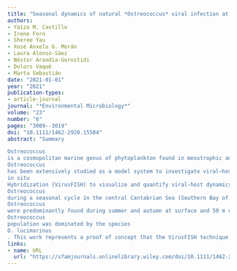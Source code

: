 ```yaml
---
title: "Seasonal dynamics of natural *Ostreococcus* viral infection at the single cell level using VirusFISH"
authors:
- Yaiza M. Castillo
- Irene Forn
- Sheree Yau
- Xosé Anxelu G. Morán
- Laura Alonso-Sáez
- Néstor Arandia-Gorostidi
- Dolors Vaqué
- Marta Sebastián
date: "2021-01-01"
year: "2021"
publication-types:
- article-journal
journal: "*Environmental Microbiology*"
volume: "23"
number: "6"
pages: "3009--3019"
doi: "10.1111/1462-2920.15504"
abstract: "Summary

Ostreococcus
is a cosmopolitan marine genus of phytoplankton found in mesotrophic and oligotrophic waters, and the smallest free-living eukaryotes known to date, with a cell diameter close to 1 μm.
Ostreococcus
has been extensively studied as a model system to investigate viral–host dynamics in culture, yet the impact of viruses in naturally occurring populations is largely unknown. Here, we used Virus Fluorescence
in situ
Hybridization (VirusFISH) to visualize and quantify viral-host dynamics in natural populations of
Ostreococcus
during a seasonal cycle in the central Cantabrian Sea (Southern Bay of Biscay).
Ostreococcus
were predominantly found during summer and autumn at surface and 50 m depth, in coastal, mid-shelf and shelf waters, representing up to 21% of the picoeukaryotic communities. Viral infection was only detected in surface waters, and its impact was variable but highest from May to July and November to December, when up to half of the population was infected. Metatranscriptomic data available from the mid-shelf station unveiled that the
Ostreococcus
population was dominated by the species
O. lucimarinus
. This work represents a proof of concept that the VirusFISH technique can be used to quantify the impact of viruses on targeted populations of key microbes from complex natural communities."
links:
- name: URL
  url: "https://sfamjournals.onlinelibrary.wiley.com/doi/10.1111/1462-2920.15504"
---
```

